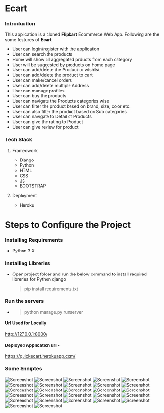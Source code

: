 # Ecart 

### Introduction

This application is a cloned **Flipkart** Ecommerce Web App. Following are the some features of **Ecart**
- User can login/register with the application
- User can search the products
- Home will show all aggregated prducts from each category
- User will be suggested by products on Home page
- User can add/delete the Product to wishlist
- User can add/delete the product to cart
- User can make/cancel orders
- User can add/delete multiple Address
- User can manage profiles
- User can buy the products
- User can navigate the Products categories wise
- User can filter the product based on brand, size, color etc.
- User can also filter the product based on Sub categories
- User can navigate to Detail of Products
- User can give the rating to Product
- User can give review for product

### Tech Stack
  
1. Frameowork
    - Django
    - Python
	- HTML
	- CSS
	- JS
	- BOOTSTRAP
 
3. Deployment    
    - Heroku 


# Steps to Configure the Project

### Installing Requirements
- Python 3.X


### Installing Libreries
- Open project folder and run the below command to install required libreries for Python django
   > pip install requirements.txt


### Run the servers
- > python manage.py runserver



#### Url Used for Locally
http://127.0.0.1:8000/

#### Deployed Application url -

https://quickecart.herokuapp.com/


### Some Snniptes


![Screenshot](Snippets/1.PNG)
![Screenshot](Snippets/2.PNG)
![Screenshot](Snippets/3.PNG)
![Screenshot](Snippets/4.PNG)
![Screenshot](Snippets/5.PNG)
![Screenshot](Snippets/6.PNG)
![Screenshot](Snippets/7.PNG)
![Screenshot](Snippets/8.PNG)
![Screenshot](Snippets/9.PNG)
![Screenshot](Snippets/10.PNG)
![Screenshot](Snippets/11.PNG)
![Screenshot](Snippets/12.PNG)
![Screenshot](Snippets/13.PNG)
![Screenshot](Snippets/14.PNG)
![Screenshot](Snippets/15.PNG)
![Screenshot](Snippets/16.PNG)
![Screenshot](Snippets/17.PNG)
![Screenshot](Snippets/18.PNG)
![Screenshot](Snippets/19.PNG)
![Screenshot](Snippets/20.PNG)
![Screenshot](Snippets/21.PNG)
![Screenshot](Snippets/22.PNG)
![Screenshot](Snippets/23.PNG)
![Screenshot](Snippets/24.PNG)
![Screenshot](Snippets/25.PNG)
![Screenshot](Snippets/26.PNG)
![Screenshot](Snippets/27.PNG)
